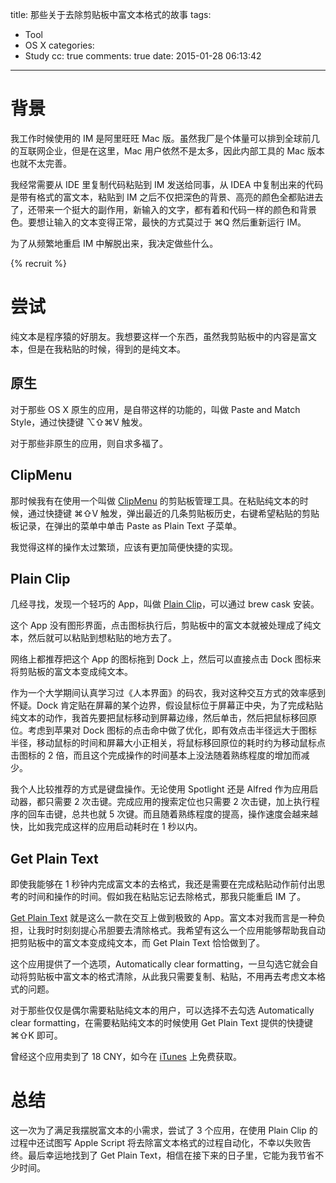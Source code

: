 title: 那些关于去除剪贴板中富文本格式的故事
tags:
  - Tool
  - OS X
categories:
  - Study
cc: true
comments: true
date: 2015-01-28 06:13:42
---

# 背景

我工作时候使用的 IM 是阿里旺旺 Mac 版。虽然我厂是个体量可以排到全球前几的互联网企业，但是在这里，Mac 用户依然不是太多，因此内部工具的 Mac 版本也就不太完善。

我经常需要从 IDE 里复制代码粘贴到 IM 发送给同事，从 IDEA 中复制出来的代码是带有格式的富文本，粘贴到 IM 之后不仅把深色的背景、高亮的颜色全都贴进去了，还带来一个挺大的副作用，新输入的文字，都有着和代码一样的颜色和背景色。要想让输入的文本变得正常，最快的方式莫过于 ⌘Q 然后重新运行 IM。

为了从频繁地重启 IM 中解脱出来，我决定做些什么。

<!-- more --><!-- indicate-the-source -->

{% recruit %}

# 尝试

纯文本是程序猿的好朋友。我想要这样一个东西，虽然我剪贴板中的内容是富文本，但是在我粘贴的时候，得到的是纯文本。

## 原生

对于那些 OS X 原生的应用，是自带这样的功能的，叫做 Paste and Match Style，通过快捷键 ⌥⇧⌘V 触发。

对于那些非原生的应用，则自求多福了。

## ClipMenu

那时候我有在使用一个叫做 [ClipMenu][1] 的剪贴板管理工具。在粘贴纯文本的时候，通过快捷键 ⌘⇧V 触发，弹出最近的几条剪贴板历史，右键希望粘贴的剪贴板记录，在弹出的菜单中单击 Paste as Plain Text 子菜单。

我觉得这样的操作太过繁琐，应该有更加简便快捷的实现。

## Plain Clip

几经寻找，发现一个轻巧的 App，叫做 [Plain Clip][2]，可以通过 brew cask 安装。

这个 App 没有图形界面，点击图标执行后，剪贴板中的富文本就被处理成了纯文本，然后就可以粘贴到想粘贴的地方去了。

网络上都推荐把这个 App 的图标拖到 Dock 上，然后可以直接点击 Dock 图标来将剪贴板的富文本变成纯文本。

作为一个大学期间认真学习过《人本界面》的码农，我对这种交互方式的效率感到怀疑。Dock 肯定贴在屏幕的某个边界，假设鼠标位于屏幕正中央，为了完成粘贴纯文本的动作，我首先要把鼠标移动到屏幕边缘，然后单击，然后把鼠标移回原位。考虑到苹果对 Dock 图标的点击命中做了优化，即有效点击半径远大于图标半径，移动鼠标的时间和屏幕大小正相关，将鼠标移回原位的耗时约为移动鼠标点击图标的 2 倍，而且这个完成操作的时间基本上没法随着熟练程度的增加而减少。

我个人比较推荐的方式是键盘操作。无论使用 Spotlight 还是 Alfred 作为应用启动器，都只需要 2 次击键。完成应用的搜索定位也只需要 2 次击键，加上执行程序的回车击键，总共也就 5 次键。而且随着熟练程度的提高，操作速度会越来越快，比如我完成这样的应用启动耗时在 1 秒以内。

## Get Plain Text

即使我能够在 1 秒钟内完成富文本的去格式，我还是需要在完成粘贴动作前付出思考的时间和操作的时间。假如我在粘贴忘记去除格式，那我只能重启 IM 了。

[Get Plain Text][3] 就是这么一款在交互上做到极致的 App。富文本对我而言是一种负担，让我时时刻刻提心吊胆要去清除格式。我希望有这么一个应用能够帮助我自动把剪贴板中的富文本变成纯文本，而 Get Plain Text 恰恰做到了。

这个应用提供了一个选项，Automatically clear formatting，一旦勾选它就会自动将剪贴板中富文本的格式清除，从此我只需要复制、粘贴，不用再去考虑文本格式的问题。

对于那些仅仅是偶尔需要粘贴纯文本的用户，可以选择不去勾选 Automatically clear formatting，在需要粘贴纯文本的时候使用 Get Plain Text 提供的快捷键 ⌘⇧K 即可。

曾经这个应用卖到了 18 CNY，如今在 [iTunes][4] 上免费获取。

# 总结

这一次为了满足我摆脱富文本的小需求，尝试了 3 个应用，在使用 Plain Clip 的过程中还试图写 Apple Script 将去除富文本格式的过程自动化，不幸以失败告终。最后幸运地找到了 Get Plain Text，相信在接下来的日子里，它能为我节省不少时间。

[1]: http://www.clipmenu.com
[2]: http://www.bluem.net/en/mac/plain-clip/
[3]: http://zipzapmac.com/getplaintext
[4]: https://itunes.apple.com/cn/app/get-plain-text/id508368068
